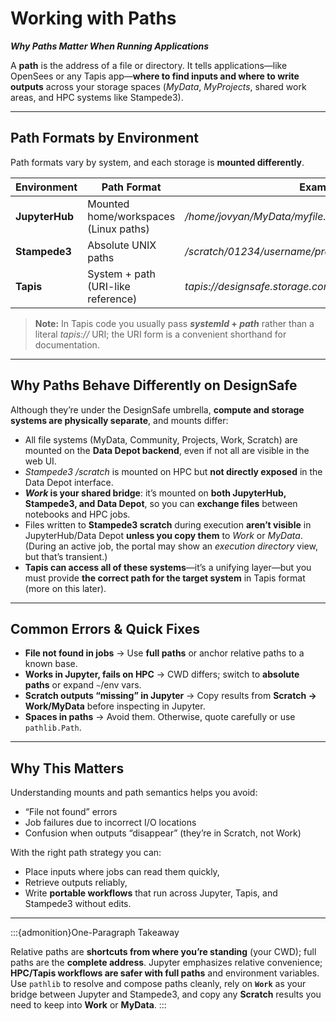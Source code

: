 # Working with Paths

***Why Paths Matter When Running Applications***

A **path** is the address of a file or directory. It tells applications—like OpenSees or any Tapis app—**where to find inputs and where to write outputs** across your storage spaces (*MyData*, *MyProjects*, shared work areas, and HPC systems like Stampede3).



---

## Path Formats by Environment

Path formats vary by system, and each storage is **mounted differently**.

| Environment    | Path Format                           | Example                                                    |
| -------------- | ------------------------------------- | ---------------------------------------------------------- |
| **JupyterHub** | Mounted home/workspaces (Linux paths) | */home/jovyan/MyData/myfile.tcl*                           |
| **Stampede3**  | Absolute UNIX paths                   | */scratch/01234/username/project/run01/input.tcl*          |
| **Tapis**      | System + path (URI-like reference)    | *tapis://designsafe.storage.community/myproject/input.tcl* |

> **Note:** In Tapis code you usually pass ***systemId* + *path*** rather than a literal *tapis://* URI; the URI form is a convenient shorthand for documentation.

---

## Why Paths Behave Differently on DesignSafe

Although they’re under the DesignSafe umbrella, **compute and storage systems are physically separate**, and mounts differ:

* All file systems (MyData, Community, Projects, Work, Scratch) are mounted on the **Data Depot backend**, even if not all are visible in the web UI.
* *Stampede3 /scratch* is mounted on HPC but **not directly exposed** in the Data Depot interface.
* ***Work* is your shared bridge**: it’s mounted on **both JupyterHub, Stampede3, and Data Depot**, so you can **exchange files** between notebooks and HPC jobs.
* Files written to **Stampede3 scratch** during execution **aren’t visible** in JupyterHub/Data Depot **unless you copy them** to *Work* or *MyData*. (During an active job, the portal may show an *execution directory* view, but that’s transient.)
* **Tapis can access all of these systems**—it’s a unifying layer—but you must provide **the correct path for the target system** in Tapis format (more on this later).

---

## Common Errors & Quick Fixes

* **File not found in jobs** → Use **full paths** or anchor relative paths to a known base.
* **Works in Jupyter, fails on HPC** → CWD differs; switch to **absolute paths** or expand `~`/env vars.
* **Scratch outputs “missing” in Jupyter** → Copy results from **Scratch → Work/MyData** before inspecting in Jupyter.
* **Spaces in paths** → Avoid them. Otherwise, quote carefully or use `pathlib.Path`.

---

## Why This Matters

Understanding mounts and path semantics helps you avoid:

* “File not found” errors
* Job failures due to incorrect I/O locations
* Confusion when outputs “disappear” (they’re in Scratch, not Work)

With the right path strategy you can:

* Place inputs where jobs can read them quickly,
* Retrieve outputs reliably,
* Write **portable workflows** that run across Jupyter, Tapis, and Stampede3 without edits.

---

:::{admonition}One-Paragraph Takeaway

Relative paths are **shortcuts from where you’re standing** (your CWD); full paths are the **complete address**. Jupyter emphasizes relative convenience; **HPC/Tapis workflows are safer with full paths** and environment variables. Use `pathlib` to resolve and compose paths cleanly, rely on **`Work`** as your bridge between Jupyter and Stampede3, and copy any **Scratch** results you need to keep into **Work** or **MyData**.
:::